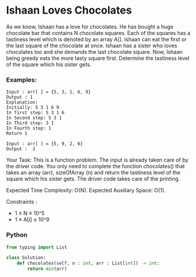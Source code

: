 # Ishaan Loves Chocolates

As we know, Ishaan has a love for chocolates. He has bought a huge chocolate bar that contains N chocolate squares. Each of the squares has a tastiness level which is denoted by an array A[].
Ishaan can eat the first or the last square of the chocolate at once. Ishaan has a sister who loves chocolates too and she demands the last chocolate square. Now, Ishaan being greedy eats the more tasty square first. 
Determine the tastiness level of the square which his sister gets.

### Examples:
```
Input : arr[ ] = {5, 3, 1, 6, 9}
Output : 1
Explanation:
Initially: 5 3 1 6 9
In first step: 5 3 1 6
In Second step: 5 3 1
In Third step: 3 1
In Fourth step: 1
Return 1
```
```
Input : arr[ ] = {5, 9, 2, 6} 
Output :  2
```


Your Task:
This is a function problem. The input is already taken care of by the driver code. You only need to complete the function chocolates() that takes an array (arr), sizeOfArray (n) and return the tastiness level of the square which his sister gets. The driver code takes care of the printing.

Expected Time Complexity: O(N).
Expected Auxiliary Space: O(1).

Constraints : 
 - 1 ≤ N ≤ 10^5
 - 1 ≤ A[i] ≤ 10^9

### Python
```py
from typing import List

class Solution:
    def chocolates(self, n : int, arr : List[int]) -> int:
        return min(arr)
```
